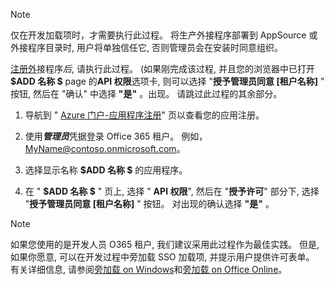 
> [!NOTE]
> 仅在开发加载项时，才需要执行此过程。 将生产外接程序部署到 AppSource 或外接程序目录时, 用户将单独信任它, 否则管理员会在安装时同意组织。

[注册外](../develop/register-sso-add-in-aad-v2.md)接程序*后*, 请执行此过程。 (如果刚完成该过程, 并且您的浏览器中已打开 **$ADD 名称 $** page 的**API 权限**选项卡, 则可以选择 "**授予管理员同意 [租户名称]** " 按钮, 然后在 "确认" 中选择 **"是"** 。出现。 请跳过此过程的其余部分。

1. 导航到 " [Azure 门户-应用程序注册](https://go.microsoft.com/fwlink/?linkid=2083908)" 页以查看您的应用注册。

1. 使用***管理员***凭据登录 Office 365 租户。 例如，MyName@contoso.onmicrosoft.com。

1. 选择显示名称 **$ADD 名称 $** 的应用程序。

1. 在 " **$ADD 名称 $** " 页上, 选择 " **API 权限**", 然后在 "**授予许可**" 部分下, 选择 "**授予管理员同意 [租户名称]** " 按钮。 对出现的确认选择 **"是"** 。

> [!NOTE]
> 如果您使用的是开发人员 O365 租户, 我们建议采用此过程作为最佳实践。 但是, 如果你愿意, 可以在开发过程中旁加载 SSO 加载项, 并提示用户提供许可表单。 有关详细信息, 请参阅[旁加载 on Windows](/office/dev/add-ins/testing/create-a-network-shared-folder-catalog-for-task-pane-and-content-add-ins)和[旁加载 on Office Online](/office/dev/add-ins/testing/sideload-office-add-ins-for-testing)。
